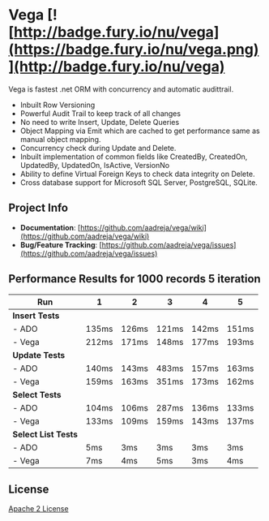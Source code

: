 # Vega [![http://badge.fury.io/nu/vega](https://badge.fury.io/nu/vega.png)](http://badge.fury.io/nu/vega)

Vega is fastest .net ORM with concurrency and automatic audittrail. 

* Inbuilt Row Versioning
* Powerful Audit Trail to keep track of all changes
* No need to write Insert, Update, Delete Queries
* Object Mapping via Emit which are cached to get performance same as manual object mapping.
* Concurrency check during Update and Delete.
* Inbuilt implementation of common fields like CreatedBy, CreatedOn, UpdatedBy, UpdatedOn, IsActive, VersionNo
* Ability to define Virtual Foreign Keys to check data integrity on Delete.
* Cross database support for Microsoft SQL Server, PostgreSQL, SQLite.


## Project Info

* **Documentation**: [https://github.com/aadreja/vega/wiki](https://github.com/aadreja/vega/wiki)
* **Bug/Feature Tracking**: [https://github.com/aadreja/vega/issues](https://github.com/aadreja/vega/issues)

## Performance Results for 1000 records 5 iteration

| Run    |   1 |   2 |   3 |   4 |   5 |
| -------------| --- | --- | --- | --- | --- |
| **Insert Tests**  |
| - ADO	       | 135ms | 126ms | 121ms | 142ms | 151ms |
| - Vega	       | 212ms | 171ms | 148ms | 177ms | 193ms |
| **Update Tests** |
| - ADO          | 140ms | 143ms | 483ms | 157ms | 163ms |
| - Vega         | 159ms | 163ms | 351ms | 173ms | 162ms |
| **Select Tests** |
| - ADO          | 104ms | 106ms | 287ms | 136ms | 133ms |
| - Vega         | 133ms | 109ms | 159ms | 143ms | 137ms |
| **Select List Tests** |
| - ADO          |   5ms |   3ms |   3ms |   3ms |   3ms |
| - Vega         |   7ms |   4ms |   5ms |   3ms |   4ms |


## License

[Apache 2 License](https://github.com/aadreja/vega/blob/master/LICENSE.txt)

